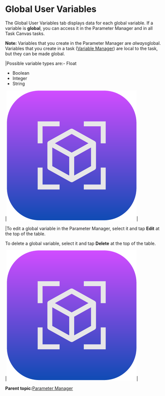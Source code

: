 # Global User Variables

The Global User Variables tab displays data for each global variable. If a variable is **global**, you can access it in the Parameter Manager and in all Task Canvas tasks.

**Note:** Variables that you create in the Parameter Manager are *always*global. Variables that you create in a task \([Variable Manager](../TaskCanvas/CreateAndManageVariables.md)\) are local to the task, but they can be made global.

|Possible variable types are:-   Float
-   Boolean
-   Integer
-   String

|![](../Images/ParameterManager/ParameterManager-Icon.png)|

|To edit a global variable in the Parameter Manager, select it and tap **Edit** at the top of the table.

To delete a global variable, select it and tap **Delete** at the top of the table.

|![](../Images/ParameterManager/ParameterManager-Icon.png)|

**Parent topic:**[Parameter Manager](../ParameterManager/ParameterManagerOverview.md)

